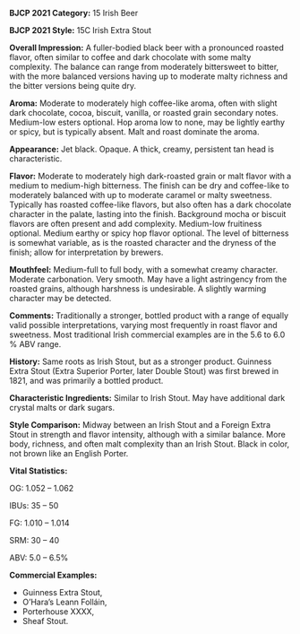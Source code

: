 <b>BJCP 2021 Category:</b> 15 Irish Beer

<b>BJCP 2021 Style:</b> 15C Irish Extra Stout

<b>Overall Impression:</b> A fuller-bodied black beer with a
pronounced roasted flavor, often similar to coffee and dark
chocolate with some malty complexity. The balance can range
from moderately bittersweet to bitter, with the more balanced
versions having up to moderate malty richness and the bitter
versions being quite dry.

<b>Aroma:</b> Moderate to moderately high coffee-like aroma, often
with slight dark chocolate, cocoa, biscuit, vanilla, or roasted
grain secondary notes. Medium-low esters optional. Hop
aroma low to none, may be lightly earthy or spicy, but is
typically absent. Malt and roast dominate the aroma.

<b>Appearance:</b> Jet black. Opaque. A thick, creamy, persistent
tan head is characteristic.

<b>Flavor:</b> Moderate to moderately high dark-roasted grain or
malt flavor with a medium to medium-high bitterness. The
finish can be dry and coffee-like to moderately balanced with
up to moderate caramel or malty sweetness. Typically has
roasted coffee-like flavors, but also often has a dark chocolate
character in the palate, lasting into the finish. Background
mocha or biscuit flavors are often present and add complexity.
Medium-low fruitiness optional. Medium earthy or spicy hop
flavor optional. The level of bitterness is somewhat variable, as
is the roasted character and the dryness of the finish; allow for
interpretation by brewers.

<b>Mouthfeel:</b> Medium-full to full body, with a somewhat
creamy character. Moderate carbonation. Very smooth. May
have a light astringency from the roasted grains, although
harshness is undesirable. A slightly warming character may be
detected.

<b>Comments:</b> Traditionally a stronger, bottled product with a
range of equally valid possible interpretations, varying most
frequently in roast flavor and sweetness. Most traditional Irish
commercial examples are in the 5.6 to 6.0 % ABV range.

<b>History:</b> Same roots as Irish Stout, but as a stronger product.
Guinness Extra Stout (Extra Superior Porter, later Double
Stout) was first brewed in 1821, and was primarily a bottled
product.

<b>Characteristic Ingredients:</b> Similar to Irish Stout. May
have additional dark crystal malts or dark sugars.

<b>Style Comparison:</b> Midway between an Irish Stout and a
Foreign Extra Stout in strength and flavor intensity, although
with a similar balance. More body, richness, and often malt
complexity than an Irish Stout. Black in color, not brown like
an English Porter.

<b>Vital Statistics:</b>

OG: 1.052 – 1.062

IBUs: 35 – 50

FG: 1.010 – 1.014

SRM: 30 – 40

ABV: 5.0 – 6.5%

<b>Commercial Examples:</b>
- Guinness Extra Stout,
- O’Hara’s Leann Folláin,
- Porterhouse XXXX,
- Sheaf Stout.
